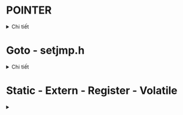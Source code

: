 # POINTER
<details><summary>Chi tiết</summary>
<p>

## Định nghĩa
Trong C, con trỏ (pointer) là một biến chứa địa chỉ bộ nhớ của một biến khác. Việc sử dụng con trỏ giúp thực hiện các thao tác trên bộ nhớ một cách linh hoạt hơn.
## Kích thước con trỏ
**Kích thước của con trỏ phụ thuộc vào kiến trúc máy tính và trình biên dịch.**

Hệ thống 32 – bit, kích thước của con trỏ là 4 byte.

Hệ thống 64 – bit, kích thước của con trỏ là 8 byte.

```cpp
#include <stdio.h>
#include <stdbool.h>

int main(int argc, char const *argv[]){
    printf("%d bytes\n", sizeof(int *));
    printf("%d bytes\n", sizeof(char *));
    printf("%d bytes\n", sizeof(float *));
    printf("%d bytes\n", sizeof(double *));
    printf("%d bytes\n", sizeof(long *));
    printf("%d bytes\n", sizeof(short *));
    printf("%d bytes\n", sizeof(long long *));
    printf("%d bytes\n", sizeof(bool *));
    return 0;
}
```
```cpp
4 bytes
4 bytes
4 bytes
4 bytes
4 bytes
4 bytes
4 bytes
4 bytes
```
## Các kiểu con trỏ
### 1.Con trỏ Void
Thường dùng để **trỏ tới bất kỳ địa chỉ** nào với **bất kỳ kiểu dữ liệu** của giá trị tại địa chỉ đó.

Muốn in ra giá trị thì phải sử dụng ép kiểu để đưa con trỏ void về đến kiểu dữ liệu của giá trị đó.

Cú pháp: ``` void *ptr_void; ```

Ví dụ:
```cpp
#include <stdio.h>

void sum(int a, int b){
    printf("%d + %d = %d\n", a, b, a+b);
}

int main(int argc, char const *argv[]){
    void *ptr_void;
    ptr_void = (void*)sum;
    ((void (*)(int,int))ptr_void)(9,3);

    int var_int = 10;
    ptr_void = &var_int;
    printf("Dia chi: %p, int: %d\n", ptr_void, *(int*)ptr_void);

    double var_double = 3.14;
    ptr_void = &var_double;
    printf("Dia chi: %p, double: %.3f\n", ptr_void, *(double*)ptr_void);

    char var_char = 'B';
    ptr_void = &var_char;
    printf("Dia chi: %p, char: %c\n", ptr_void, *(char*)ptr_void);

    return 0;
}
```
```cpp
9 + 3 = 12
Dia chi: 00000000005FFE94, int: 10
Dia chi: 00000000005FFE88, double: 3.140
Dia chi: 00000000005FFE87, char: B
```
### 2.Con trỏ hàm
Con trỏ hàm là một biến mà giữ địa chỉ của hàm.

Khi khai báo một con trỏ hàm, ta sẽ cần chỉ định kiểu dữ liệu của hàm mà con trỏ đó sẽ tham chiếu đến, bao gồm kiểu trả về và các tham số của hàm. Sau đó, ta có thể gán con trỏ hàm này cho một hàm cụ thể. Khi gọi con trỏ hàm, chương trình sẽ thực thi hàm mà con trỏ đang tham chiếu đến.

Cú pháp:
```cpp
<return_type> (* func_pointer)(input_1_data type, input_2_data type,....);

int (*ptr)(int,double);
void (*array[])(int,int);
```

Ví dụ:
```cpp
#include <stdio.h>

void tong(int a, int b){
    printf("%d + %d = %d\n", a, b, a+b);
}

void hieu(int a, int b){
    printf("%d - %d = %d\n", a, b, a-b);
}

void tich(int a, int b){
    printf("%d x %d = %d\n", a, b, a*b);
}

void thuong(int a, int b){
    printf("%d/%d = %0.3f\n", a, b, a/(double)b);
}

int main(int argc, char const *argv[]){
    // khai báo con trỏ ptr có kiểu trả về là void
    // tham số truyền vào là 2 tham số kiểu integer
    void (*pheptoan[])(int,int) = {&tong, &hieu, &tich, &thuong};
    pheptoan[0](7,10);
    pheptoan[1](7,10);
    pheptoan[2](7,7);
    pheptoan[3](6,5);
    return 0;
}
```
```cpp
7 + 10 = 17
7 - 10 = -3
7 x 7 = 49
6 / 5 = 1.200
```
### 3.Con trỏ hằng
Con trỏ hằng là một cách định nghĩa một con trỏ **chỉ có thể đọc giá trị tại địa chỉ mà nó trỏ đến (Read Only)** nhưng không thể thay đổi được giá trị đó.

Đối với biến là hằng số thì phải luôn dùng con trỏ hằng khi trỏ đến.

Cú pháp: 
```cpp
<data_type> const *ptr_const;
const <data_type> *ptr_const;
```
### 4.Hằng con trỏ
Hằng con trỏ là một con trỏ mà **trỏ đến 1 địa chỉ cố định**, nghĩa là khi con trỏ này được khởi tạo thì nó sẽ không thể trỏ tới địa chỉ khác.

Cú pháp:
```cpp
int *const const_ptr = &value;
```
### 5.Con trỏ NULL
Khi khai báo con trỏ mà chưa sử dụng ngay hoặc sử dụng xong thì phải gán NULL.
```cpp
int *ptr_null = NULL;
//  ptr_null = 0x00: địa chỉ khởi tạo
// *ptr_null = 0   : giá trị tại địa chỉ khởi tạo
```
### 6.Pointer to pointer
Là một kiểu dữ liệu trong ngôn ngữ lập trình cho phép bạn lưu trữ địa chỉ của một con trỏ. 

Con trỏ đến con trỏ cung cấp một cấp bậc trỏ mới, cho phép bạn thay đổi giá trị của con trỏ gốc. 

Cấp bậc này có thể hữu ích trong nhiều tình huống, đặc biệt là khi bạn làm việc với các hàm cần thay đổi giá trị của con trỏ.

## Ví dụ về con trỏ
```cpp
#include <stdio.h>
#include <string.h>

typedef struct{
    char  ten[50];
    float diemTrungBinh;
    int   id;
}SinhVien_t;

int stringCompare(const char *str1,const char *str2){
    while (*str1 && (*str1 == *str2)){    // so sánh từng ký tự của mỗi chuỗi
        str1++;  // tăng địa chỉ để truy cập vào ký tự tiếp theo khi 2 ký tự giống nhau
        str2++;
    }
    return *(const unsigned char*)str1 - *(const unsigned char*)str2; // lấy mã Ascii để so sánh
}

// Hàm so sánh theo tên
int compareByName(const void *a,const void *b){
    SinhVien_t *sv1 = (SinhVien_t *)a;
    SinhVien_t *sv2 = (SinhVien_t *)b;
    return stringCompare(sv1->ten, sv2->ten);
}

// Hàm so sánh theo điểm trung bình
int compareByDiemTrungBinh(const void *a, const void *b) {
   SinhVien_t *sv1 = (SinhVien_t *)a;
   SinhVien_t *sv2 = (SinhVien_t *)b;
   if (sv1->diemTrungBinh > sv2->diemTrungBinh)
   {
       return 1;
   }
  
   return 0;
}

// Hàm so sánh theo ID
int compareByID(const void *a, const void *b) {
   SinhVien_t *sv1 = (SinhVien_t *)a;
   SinhVien_t *sv2 = (SinhVien_t *)b;
   return sv1->id - sv2->id;
}

// Hàm hoán vị
void swapSV(SinhVien_t *a, SinhVien_t *b){
    SinhVien_t temp;
    temp = *a;
    *a = *b;
    *b = temp;
}

// Hàm sắp xếp sinh viên dựa theo tiêu chí (tên hoặc điểm hoặc ID)
void sort(SinhVien_t array[], size_t size, int (*compareFunc)(const void *, const void *)){
    int i,j;
    for (i=0; i<size-1; i++){
        for (j=i+1; j<size; j++){
            if (compareFunc(array+i,array+j) > 0){
                swapSV(array+i,array+j);
            }
        }
    }
}

void display(SinhVien_t *array, size_t size){
    for (size_t i = 0; i < size; i++){
        printf("ID: %d,  Ten: %s,   Diem tb: %.2f\n", array[i].id, array[i].ten, array[i].diemTrungBinh);
    }
    printf("\n");
}

int main(int argc, char const *argv[]){
    SinhVien_t danhsanhSV[] = {
        {
            .ten = "Hoang",
            .diemTrungBinh = 7.5,
            .id = 100
        },
        {
            .ten = "Tuan",
            .diemTrungBinh = 6.5,
            .id = 101
        },
        {
            .ten = "Vy",
            .diemTrungBinh = 5.5,
            .id = 102
        }
    };
    size_t size = sizeof(danhsanhSV) / sizeof(danhsanhSV[0]);
    
    // Sắp xếp theo tên
    sort(danhsanhSV, size, compareByName);
    display(danhsanhSV, size);

    // Sắp xếp theo điểm trung bình
    sort(danhsanhSV, size, compareByDiemTrungBinh);
    display(danhsanhSV, size);

    // Sắp xếp theo ID
    sort(danhsanhSV, size, compareByID);
    display(danhsanhSV, size);

    return 0;
}
```
```cpp
ID: 100,  Ten: Hoang,   Diem tb: 7.50
ID: 101,  Ten: Tuan,   Diem tb: 6.50
ID: 102,  Ten: Vy,   Diem tb: 5.50

ID: 102,  Ten: Vy,   Diem tb: 5.50
ID: 101,  Ten: Tuan,   Diem tb: 6.50
ID: 100,  Ten: Hoang,   Diem tb: 7.50

ID: 100,  Ten: Hoang,   Diem tb: 7.50
ID: 101,  Ten: Tuan,   Diem tb: 6.50
ID: 102,  Ten: Vy,   Diem tb: 5.50
```

</p>
</details>

# Goto - setjmp.h
<details><summary>Chi tiết</summary>
<p>

## Goto trong C
### Định nghĩa

Từ khóa **"goto"** cho phép chương trình nhảy đến một label đã được đặt trước đó cùng một hàm. 

"goto" cung cấp khả năng kiểm soát luồng hoạt động của mã nguồn, nhưng việc sử dụng goto thường được xem là không tốt vì nó có thể làm cho mã nguồn trở nên khó đọc và khó bảo trì. 

**Ví dụ:**
```cpp
    int i=0;
    
    // đặt label start
    start:
        if (i >= 5){
            goto end;       // chuyển control đến lable "end"
        }
        printf("%d\n",i);
        i++;
        goto start;

    // đặt label end
    end:
        printf("The end\n");// chuyển control đến label "start"
    return 0;
}
```
Trong ví dụ này, goto được sử dụng để tạo một vòng lặp đơn giản. Khi i đạt đến giá trị 5, control sẽ chuyển đến nhãn "end" và kết thúc chương trình.

### Các ứng dụng của goto
#### Thoát khỏi vòng lặp nhiều cấp độ
Trong một số trường hợp, việc thoát khỏi nhiều cấp độ vòng lặp có thể trở nên phức tạp nếu sử dụng cấu trúc kiểm soát vòng lặp thông thường. Trong tình huống như vậy, goto có thể được sử dụng để dễ dàng thoát khỏi nhiều cấp độ vòng lặp.
```cpp
int main(int argc, char const *argv[]){
    int count=0;

    for (int i=0; i<10; i++){
        for (int j=0; j<10; j++){
            if (i==5 && j==5) goto exit_loops;
            else{
                printf("i=%d  j=%d\n", i, j);
            }
        }
    }
    
    exit_loops:
    return 0;
}
```

#### Xử lý lỗi và giải phóng bộ nhớ
Trong trường hợp xử lý lỗi, có thể sử dụng goto để dễ dàng giải phóng bộ nhớ đã được cấp phát trước khi thoát khỏi hàm.
```cpp
void process_data() {
    int *data = malloc(sizeof(int) * 100);
    if (data == NULL) {
        goto cleanup;
    }

    // Xử lý dữ liệu ở đây

    cleanup:
    free(data);
}
```

#### Thực hiện Finite State Machines (FSM)
Trong một số trường hợp, đặc biệt là khi triển khai Finite State Machines, goto có thể được sử dụng để chuyển đến các trạng thái khác nhau một cách dễ dàng.
```cpp
switch (current_state) {
    case STATE_A:
        // Xử lý State A
        if (condition) {
            goto STATE_B;
        }
        break;

    case STATE_B:
        // Xử lý State B
        break;
}
```

## Thư viện setjmp
### Định nghĩa
setjmp.h là một thư viện trong ngôn ngữ lập trình C, cung cấp hai hàm chính là **setjmp** và **longjmp**.

```cpp
setjmp(jmp_buf buf);
```
```cpp
void longjmp(SETJMP_FLOAT128 *_Buf, int _Value);
```

**Ví dụ:**
```cpp
#include <stdio.h>
#include <setjmp.h>

jmp_buf buf;
int exception_code;

double thuong(int a, int b){
	if (!b){
		longjmp(buf,1);
	}
	return a/(double)b;
}

int checkArray(int *arr, int size){
    	if (size <= 0){
        	longjmp(buf,2);
	}
    	return 1;
}

int main(int argc, char const *argv[]){
	// khi bắt đầu thì setjmp(buf) luôn bằng 0

	if ((exception_code = setjmp(buf)) == 0){
		int array[0];
		double ketqua = thuong(8,0);
		printf("Ket qua: %0.3f\n", ketqua);
		checkArray(array,0);
	}
	else if (exception_code == 1){
		printf("ERROR! Mau bang 0\n");
	}
	else if (exception_code == 2){
		printf("ERROR! Array bang 0\n");
	}
	return 0;
}
```

### Xử lý ngoại lệ
Cả hai hàm **setjmp** và **longjmp** thường được sử dụng để thực hiện xử lý ngoại lệ trong C thông qua 3 keywords chính là: **try**, **catch**, **throw**.
```cpp
#include <stdio.h>
#include <setjmp.h>

jmp_buf buf;
int exception_code;

#define TRY if ((exception_code = setjmp(buf)) == 0)
#define CATCH(x) else if (exception_code == x)
#define THROW(x) longjmp(buf,x)
```

**Ví dụ:**
```cpp
#include <stdio.h>
#include <setjmp.h>

jmp_buf buf;
int exception_code;

#define TRY if ((exception_code = setjmp(buf)) == 0)
#define CATCH(x) else if (exception_code == x)
#define THROW(x) longjmp(buf,x)

double thuong(int a, int b){
    if (b == 0){
        THROW(1);
    }
    return a/(double)b;
}

int checkArray(int *arr, int size){
    if (size <= 0){
        THROW(2);
    }
    return 1;
}

int main(int argc, char const *argv[])
{
    
    TRY{
        int array[0];
        double ketqua = thuong(8,1);
        printf("Ket qua = %0.3f\n",ketqua);
        checkArray(array,0);
    }
    CATCH(1){
        printf("Error\n");
    }
    CATCH(2){
        printf("Error! Array = 0\n");
    }

    return 0;
}
```

</p>
</details>

# Static - Extern - Register - Volatile
<details><summary></summary>
<p>


</p>
</details>
